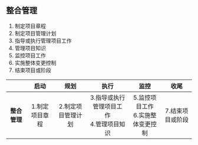 ## 整合管理
1.  制定项目章程
2.  制定项目管理计划
3.  指导或执行管理项目工作
4.  管理项目知识
5.  监控项目工作
6.  实施整体变更控制
7.  结束项目或阶段



| | 启动 | 规划 | 执行 | 监控 | 收尾 |
| :--: | :--: | :--: | :--: | :--: | :--: |
|  <b>整合管理</b>| 1.制定项目章程 | 2.制定项目管理计划 | 3.指导或执行管理项目工作<br>4.管理项目知识 | 5.监控项目工作<br>6.实施整体变更控制 | 7.结束项目或阶段 |



